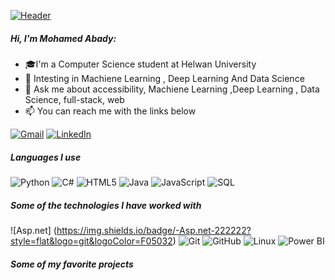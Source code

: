 [![Header](https://github.com/MohamedAbady01/MohamedAbady01/raw/master/profile.gif)](https://www.adamalston.com/)

##### Hi, I'm Mohamed Abady:

- 🎓I'm a Computer Science student at Helwan University 
- :test_tube: Intesting in Machiene Learning , Deep Learning  And Data Science 
- :speech_balloon: Ask me about accessibility, Machiene Learning ,Deep Learning , Data Science, full-stack, web
- :mailbox: You can reach me with the links below


[![Gmail](https://img.shields.io/badge/-GMAIL-D14836?style=for-the-badge&logo=gmail&logoColor=white)](moelsayed862001@gmail.com)
[![LinkedIn](https://img.shields.io/badge/-LINKEDIN-0077B5?style=for-the-badge&logo=linkedin&logoColor=white)]([[https://www.linkedin.com/in/adammalston/](https://www.linkedin.com/in/mohamed-abady-105660223)](https://www.linkedin.com/in/mohamed-abady-105660223))


##### Languages I use
![Python](https://img.shields.io/badge/-Python-000000?style=flat&logo=python)
![C#](https://img.shields.io/badge/-C-000000?style=flat&logo=c)
![HTML5](https://img.shields.io/badge/-HTML5-000000?style=flat&logo=html5)
![Java](https://img.shields.io/badge/-Java-000000?style=flat&logo=java)
![JavaScript](https://img.shields.io/badge/-JavaScript-000000?style=flat&logo=javascript)
![SQL](https://img.shields.io/badge/-SQL-000000?style=flat&logo=postgresql)

##### Some of the technologies I have worked with
![Asp.net] (https://img.shields.io/badge/-Asp.net-222222?style=flat&logo=git&logoColor=F05032)
![Git](https://img.shields.io/badge/-Git-222222?style=flat&logo=git&logoColor=F05032)
![GitHub](https://img.shields.io/badge/-GitHub-222222?style=flat&logo=github&logoColor=181717)
![Linux](https://img.shields.io/badge/-Linux-222222?style=flat&logo=linux&logoColor=FCC624)
![Power BI ](?style=social&logo=appveyor)

##### Some of my favorite projects


